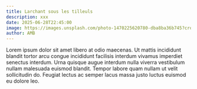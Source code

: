 ```yaml
---
title: Larchant sous les tilleuls
description: xxx
date: 2025-06-28T22:45:00
image: https://images.unsplash.com/photo-1470225620780-dba8ba36b745?crop=entropy&cs=tinysrgb&fit=max&fm=jpg&ixid=M3w3NDgxOTJ8MHwxfHNlYXJjaHwyMXx8cGFydHl8ZnJ8MHx8fHwxNzUxODk3NTU1fDA&ixlib=rb-4.1.0&q=80&w=1080
author: AMB
---
```

Lorem ipsum dolor sit amet libero at odio maecenas. Ut mattis incididunt blandit tortor arcu congue incididunt facilisis interdum vivamus imperdiet senectus interdum. Urna quisque augue interdum nulla viverra vestibulum nullam malesuada euismod blandit. Tempor labore quam nullam ut velit sollicitudin do. Feugiat lectus ac semper lacus massa justo luctus euismod eu dolore leo.
